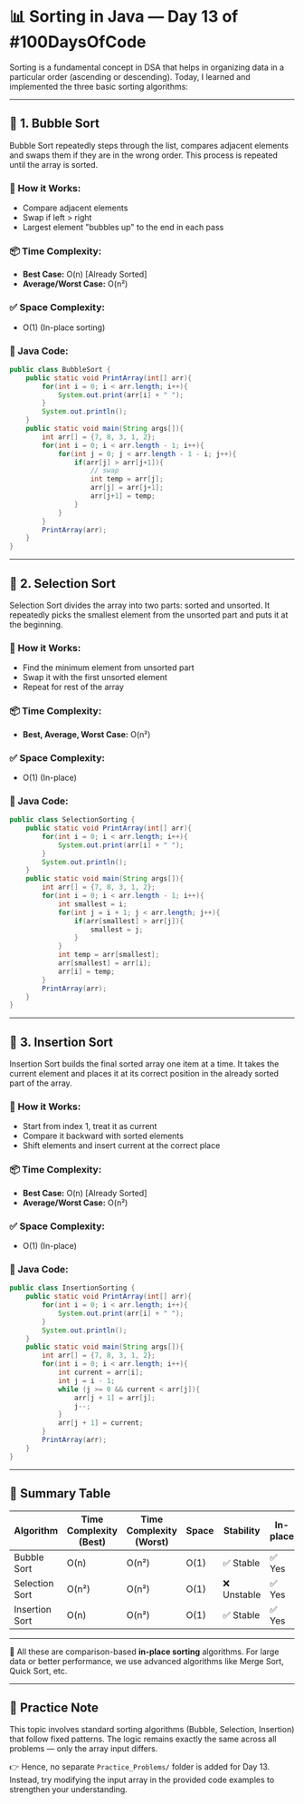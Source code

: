 # 📊 Sorting in Java — Day 13 of #100DaysOfCode

Sorting is a fundamental concept in DSA that helps in organizing data in a particular order (ascending or descending). Today, I learned and implemented the three basic sorting algorithms:

---

## 🔁 1. Bubble Sort

Bubble Sort repeatedly steps through the list, compares adjacent elements and swaps them if they are in the wrong order. This process is repeated until the array is sorted.

### 🔹 How it Works:
- Compare adjacent elements
- Swap if left > right
- Largest element "bubbles up" to the end in each pass

### 📦 Time Complexity:
- **Best Case:** O(n) [Already Sorted]
- **Average/Worst Case:** O(n²)

### ✅ Space Complexity:
- O(1) (In-place sorting)

### 📌 Java Code:
```java
public class BubbleSort {
    public static void PrintArray(int[] arr){
        for(int i = 0; i < arr.length; i++){
            System.out.print(arr[i] + " ");
        }
        System.out.println();
    }
    public static void main(String args[]){
        int arr[] = {7, 8, 3, 1, 2};
        for(int i = 0; i < arr.length - 1; i++){
            for(int j = 0; j < arr.length - 1 - i; j++){
                if(arr[j] > arr[j+1]){
                    // swap
                    int temp = arr[j];
                    arr[j] = arr[j+1];
                    arr[j+1] = temp;
                }
            }
        }
        PrintArray(arr);
    }
}
```

---

## 🎯 2. Selection Sort

Selection Sort divides the array into two parts: sorted and unsorted. It repeatedly picks the smallest element from the unsorted part and puts it at the beginning.

### 🔹 How it Works:
- Find the minimum element from unsorted part
- Swap it with the first unsorted element
- Repeat for rest of the array

### 📦 Time Complexity:
- **Best, Average, Worst Case:** O(n²)

### ✅ Space Complexity:
- O(1) (In-place)

### 📌 Java Code:
```java
public class SelectionSorting {
    public static void PrintArray(int[] arr){
        for(int i = 0; i < arr.length; i++){
            System.out.print(arr[i] + " ");
        }
        System.out.println();
    }
    public static void main(String args[]){
        int arr[] = {7, 8, 3, 1, 2};
        for(int i = 0; i < arr.length - 1; i++){
            int smallest = i;
            for(int j = i + 1; j < arr.length; j++){
                if(arr[smallest] > arr[j]){
                    smallest = j;
                }
            }
            int temp = arr[smallest];
            arr[smallest] = arr[i];
            arr[i] = temp;
        }
        PrintArray(arr);
    }
}
```

---

## 🧩 3. Insertion Sort

Insertion Sort builds the final sorted array one item at a time. It takes the current element and places it at its correct position in the already sorted part of the array.

### 🔹 How it Works:
- Start from index 1, treat it as current
- Compare it backward with sorted elements
- Shift elements and insert current at the correct place

### 📦 Time Complexity:
- **Best Case:** O(n) [Already Sorted]
- **Average/Worst Case:** O(n²)

### ✅ Space Complexity:
- O(1) (In-place)

### 📌 Java Code:
```java
public class InsertionSorting {
    public static void PrintArray(int[] arr){
        for(int i = 0; i < arr.length; i++){
            System.out.print(arr[i] + " ");
        }
        System.out.println();
    }
    public static void main(String args[]){
        int arr[] = {7, 8, 3, 1, 2};
        for(int i = 0; i < arr.length; i++){
            int current = arr[i];
            int j = i - 1;
            while (j >= 0 && current < arr[j]){
                arr[j + 1] = arr[j];
                j--;
            }
            arr[j + 1] = current;
        }
        PrintArray(arr);
    }
}
```

---

## 🧠 Summary Table

| Algorithm        | Time Complexity (Best) | Time Complexity (Worst) | Space | Stability   | In-place |
|------------------|------------------------|--------------------------|-------|-------------|----------|
| Bubble Sort      | O(n)                   | O(n²)                    | O(1)  | ✅ Stable   | ✅ Yes   |
| Selection Sort   | O(n²)                  | O(n²)                    | O(1)  | ❌ Unstable | ✅ Yes   |
| Insertion Sort   | O(n)                   | O(n²)                    | O(1)  | ✅ Stable   | ✅ Yes   |

---

📌 All these are comparison-based **in-place sorting** algorithms. For large data or better performance, we use advanced algorithms like Merge Sort, Quick Sort, etc.

---

## 🧩 Practice Note

This topic involves standard sorting algorithms (Bubble, Selection, Insertion) that follow fixed patterns. The logic remains exactly the same across all problems — only the array input differs.

👉 Hence, no separate `Practice_Problems/` folder is added for Day 13.  
Instead, try modifying the input array in the provided code examples to strengthen your understanding.
